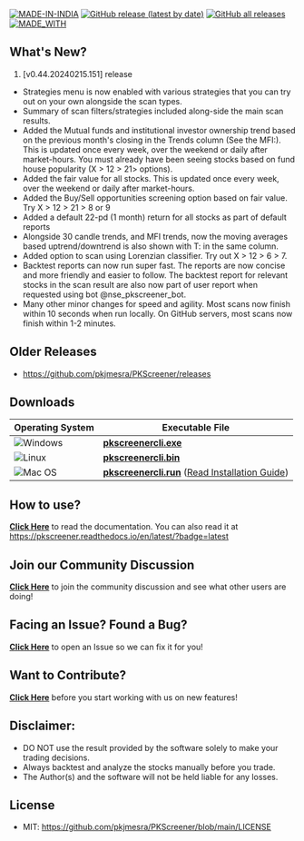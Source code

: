 [![MADE-IN-INDIA](https://img.shields.io/badge/MADE%20WITH%20%E2%9D%A4%20IN-INDIA-orange?style=for-the-badge)](https://en.wikipedia.org/wiki/India) [![GitHub release (latest by date)](https://img.shields.io/github/v/release/pkjmesra/PKScreener?style=for-the-badge)](#) [![GitHub all releases](https://img.shields.io/github/downloads/pkjmesra/PKScreener/total?color=Green&label=Downloads&style=for-the-badge)](#) [![MADE_WITH](https://img.shields.io/badge/BUILT%20USING-PYTHON-yellow?style=for-the-badge&logo=python&logoColor=yellow)](https://www.python.org/)

## What's New?
1. [v0.44.20240215.151] release
* Strategies menu is now enabled with various strategies that you can try out on your own alongside the scan types.
* Summary of scan filters/strategies included along-side the main scan results.
* Added the Mutual funds and institutional investor ownership trend based on the previous month's closing in the Trends column (See the MFI:<Trend>). This is updated once every week, over the weekend or daily after market-hours. You must already have been seeing stocks based on fund house popularity (X > 12 > 21> options).
* Added the fair value for all stocks. This is updated once every week, over the weekend or daily after market-hours.
* Added the Buy/Sell opportunities screening option based on fair value. Try X > 12 > 21 > 8 or 9
* Added a default 22-pd (1 month) return for all stocks as part of default reports
* Alongside 30 candle trends, and MFI trends, now the moving averages based uptrend/downtrend is also shown with T:<Trend> in the same column.
* Added option to scan using Lorenzian classifier. Try out X > 12 > 6 > 7.
* Backtest reports can now run super fast. The reports are now concise and more friendly and easier to follow. The backtest report for relevant stocks in the scan result are also now part of user report when requested using bot @nse_pkscreener_bot.
* Many other minor changes for speed and agility. Most scans now finish within 10 seconds when run locally. On GitHub servers, most scans now finish within 1-2 minutes.

## Older Releases
* https://github.com/pkjmesra/PKScreener/releases

## Downloads
| Operating System                                                                                         | Executable File                                                                                                                                                                                                               |
| -------------------------------------------------------------------------------------------------------- | ----------------------------------------------------------------------------------------------------------------------------------------------------------------------------------------------------------------------------- |
| ![Windows](https://img.shields.io/badge/Windows-0078D6?style=for-the-badge&logo=windows&logoColor=white) | **[pkscreenercli.exe](https://github.com/pkjmesra/PKScreener/releases/download/0.44.20240215.151/pkscreenercli.exe)**                                                                                                         |
| ![Linux](https://img.shields.io/badge/Linux-FCC624?style=for-the-badge&logo=linux&logoColor=black)       | **[pkscreenercli.bin](https://github.com/pkjmesra/PKScreener/releases/download/0.44.20240215.151/pkscreenercli.bin)**                                                                                                         |
| ![Mac OS](https://img.shields.io/badge/mac%20os-D3D3D3?style=for-the-badge&logo=apple&logoColor=000000)  | **[pkscreenercli.run](https://github.com/pkjmesra/PKScreener/releases/download/0.44.20240215.151/pkscreenercli.run)** ([Read Installation Guide](https://github.com/pkjmesra/PKScreener/blob/main/INSTALLATION.md#for-macos)) |

## How to use?

[**Click Here**](https://github.com/pkjmesra/PKScreener) to read the documentation. You can also read it at https://pkscreener.readthedocs.io/en/latest/?badge=latest

## Join our Community Discussion

[**Click Here**](https://github.com/pkjmesra/PKScreener/discussions) to join the community discussion and see what other users are doing!

## Facing an Issue? Found a Bug?

[**Click Here**](https://github.com/pkjmesra/PKScreener/issues/new/choose) to open an Issue so we can fix it for you!

## Want to Contribute?

[**Click Here**](https://github.com/pkjmesra/PKScreener/blob/main/CONTRIBUTING.md) before you start working with us on new features!

## Disclaimer:
* DO NOT use the result provided by the software solely to make your trading decisions.
* Always backtest and analyze the stocks manually before you trade.
* The Author(s) and the software will not be held liable for any losses.

## License
* MIT: https://github.com/pkjmesra/PKScreener/blob/main/LICENSE
